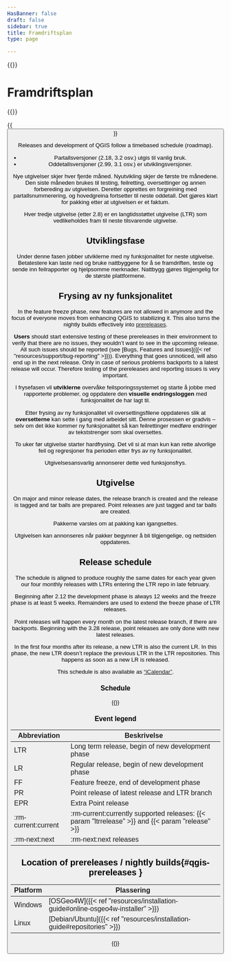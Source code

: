 ```yaml
---
HasBanner: false
draft: false
sidebar: true
title: Framdriftsplan
type: page

---
```

{{<content-start >}}
# Framdriftsplan
{{<roadmap >}}

{{<button class="is-primary1 is-rounded" link="https://qgis.org/schedule.ics" text="Subscribe to the roadmap iCalendar" >}}

Releases and development of QGIS follow a timebased schedule (roadmap).
- Partallsversjoner (2.18, 3.2 osv.) utgis til vanlig bruk.
- Oddetallsversjoner (2.99, 3.1 osv.) er utviklingsversjoner.

Nye utgivelser skjer hver fjerde måned. Nyutvikling skjer de første tre månedene. Den siste måneden brukes til testing, feilretting, oversettinger og annen forbereding av utgivelsen. Deretter opprettes en forgreining med partallsnummerering, og hovedgreina fortsetter til neste oddetall. Det gjøres klart for pakking etter at utgivelsen er et faktum.

Hver tredje utgivelse (etter 2.8) er en langtidsstøttet utgivelse (LTR) som vedlikeholdes fram til neste tilsvarende utgivelse.
## Utviklingsfase
Under denne fasen jobber utviklerne med ny funksjonalitet for neste utgivelse. Betatestere kan laste ned og bruke nattbyggene for å se framdriften, teste og sende inn feilrapporter og hjelpsomme merknader. Nattbygg gjøres tilgjengelig for de største plattformene.
## Frysing av ny funksjonalitet
In the feature freeze phase, new features are not allowed in anymore and the focus of everyone moves from enhancing QGIS to stabilizing it. This also turns the nightly builds effectively into [prereleases](#qgis-prereleases).

**Users** should start extensive testing of these prereleases in their environment to verify that there are no issues, they wouldn’t want to see in the upcoming release. All such issues should be reported (see [Bugs, Features and Issues]({{< ref "resources/support/bug-reporting" >}})). Everything that goes unnoticed, will also end up in the next release. Only in case of serious problems backports to a latest release will occur. Therefore testing of the prereleases and reporting issues is very important.

I frysefasen vil **utviklerne** overvåke feilsporingssystemet og starte å jobbe med rapporterte problemer, og oppdatere den **visuelle endringsloggen** med funksjonalitet de har lagt til.

Etter frysing av ny funksjonalitet vil oversettingsfilene oppdateres slik at **oversetterne** kan sette i gang med arbeidet sitt. Denne prosessen er gradvis – selv om det ikke kommer ny funksjonalitet så kan feilrettinger medføre endringer av tekststrenger som skal oversettes.

To uker før utgivelse starter hardfrysing. Det vil si at man kun kan rette alvorlige feil og regresjoner fra perioden etter frys av ny funksjonalitet.

Utgivelsesansvarlig annonserer dette ved funksjonsfrys.
## Utgivelse
On major and minor release dates, the release branch is created and the release is tagged and tar balls are prepared. Point releases are just tagged and tar balls are created.

Pakkerne varsles om at pakking kan igangsettes.

Utgivelsen kan annonseres når pakker begynner å bli tilgjengelige, og nettsiden oppdateres.
## Release schedule
The schedule is aligned to produce roughly the same dates for each year given our four monthly releases with LTRs entering the LTR repo in late february.

Beginning after 2.12 the development phase is always 12 weeks and the freeze phase is at least 5 weeks. Remainders are used to extend the freeze phase of LTR releases.

Point releases will happen every month on the latest release branch, if there are backports. Beginning with the 3.28 release, point releases are only done with new latest releases.

In the first four months after its release, a new LTR is also the current LR. In this phase, the new LTR doesn’t replace the previous LTR in the LTR repositories. This happens as soon as a new LR is released.

This schedule is also available as [“iCalendar”](https://qgis.org/schedule.ics).
### Schedule
{{<csv-table file="csv/schedule.csv" >}}
### Event legend
| Abbreviation | Beskrivelse |
| --- | --- |
| LTR | Long term release, begin of new development phase |
| LR | Regular release, begin of new development phase |
| FF | Feature freeze, end of development phase |
| PR | Point release of latest release and LTR branch |
| EPR | Extra Point release |
| :rm-current:current | :rm-current:currently supported releases: {{< param "ltrrelease" >}} and {{< param "release" >}} |
| :rm-next:next | :rm-next:next releases |

## Location of prereleases / nightly builds{#qgis-prereleases }
| Platform | Plassering |
| --- | --- |
| Windows | [OSGeo4W]({{< ref "resources/installation-guide#online-osgeo4w-installer" >}}) |
| Linux | [Debian/Ubuntu]({{< ref "resources/installation-guide#repositories" >}}) |

{{<content-end >}}
